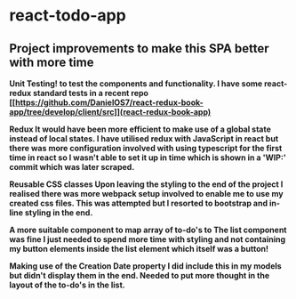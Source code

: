 # react-todo-app

## Project improvements to make this SPA better with more time

<b>Unit Testing!<b> to test the components and functionality. I have some react-redux standard tests in a recent repo 
[[https://github.com/DanielOS7/react-redux-book-app/tree/develop/client/src]](react-redux-book-app)

<b>Redux<b> It would have been more efficient to make use of a global state instead of local states. I have utilised redux with JavaScript
in react but there was more configuration involved with using typescript for the first time in react so I wasn't able to set it up in time 
which is shown in a 'WIP:' commit which was later scraped.

<b>Reusable CSS classes<b> Upon leaving the styling to the end of the project I realised there was more webpack setup involved to enable
me to use my created css files. This was attempted but I resorted to bootstrap and in-line styling in the end.

<b>A more suitable component to map array of to-do's to<b> The list component was fine I just needed to spend more time with styling and not
containing my button elements inside the list element which itself was a button!

<b>Making use of the Creation Date property<b> I did include this in my models but didn't display them in the end. Needed to put more
thought in the layout of the to-do's in the list.







